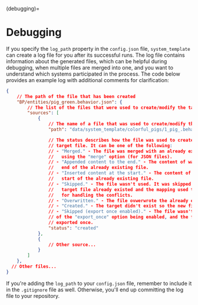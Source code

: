 (debugging)=
# Debugging

If you specify the `log_path` property in the `config.json` file, `system_template` can create a log file for you after its successful runs. The log file contains information about the generated files, which can be helpful during debugging, when multiple files are merged into one, and you want to understand which systems participated in the process. The code below provides an example log with additional comments for clarification:

```json
{
    // The path of the file that has been created
    "BP/entities/pig_green.behavior.json": {
        // The list of the files that were used to create/modify the target file
        "sources": [
            {
                // The name of a file that was used to create/modify the target file
                "path": "data/system_template/colorful_pigs/1_pig_.behavior.py",

                // The status describes how the file was used to create/modify the
                // target file. It can be one of the following:
                // - "Merged." - The file was merged with an already existing file
                //   using the "merge" option (for JSON files).
                // - "Appended content to the end." - The content of was added to the
                //   end of the already existing file.
                // - "Inserted content at the start." - The content of was added to the
                //   start of the already existing file.
                // - "Skipped." - The file wasn't used. It was skipped because the
                //   target file already existed and the mapping used the "skip" policy
                //   for handling the conflicts.
                // - "Overwritten." - The file ovwerwrote the already existing file.
                // - "Created." - The target didn't exist so the new file was created.
                // - "Skipped (export once enabled)." - The file wasn't used because
                // of the "export_once" option being enabled, and the file was already
                // exported once.
                "status": "created"
            },
            {
                // Other source...
            }
        ]
    },
  // Other files...
}

```

If you're adding the `log_path` to your `config.json` file, remember to include it in the `.gitignore` file as well. Otherwise, you'll end up committing the log file to your repository.
